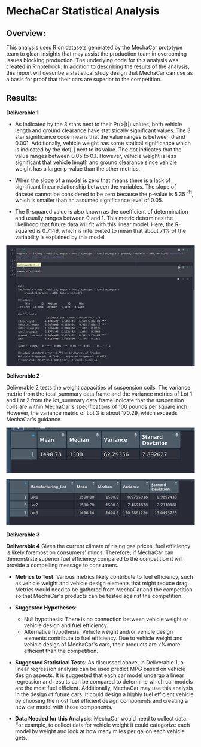 # MechaCar Statistical Analysis

## Overview:
This analysis uses R on datasets generated by the MechaCar prototype team to glean insights that may assist the production team in overcoming issues blocking production.  The underlying code for this analysis was created in R notebook.  In addition to describing the results of the analysis, this report will describe a statistical study design that MechaCar can use as a basis for proof that their cars are superior to the competition.

## Results:
**Deliverable 1**
* As indicated by the 3 stars next to their Pr(>|t|) values, both vehicle length and ground clearance have statistically significant values.  The 3 star significance code means that the value ranges is between 0 and 0.001.  Additionally, vehicle weight has some statical significance which is indicated by the dot[.] next to its value.  The dot indicates that the value ranges between 0.05 to 0.1.  However, vehicle weight is less significant that vehicle length and ground clearance since vehicle weight has a larger p-value than the other metrics.

* When the slope of a model is zero that means there is a lack of significant linear relationship between the variables. The slope of dataset cannot be considered to be zero because the p-value is 5.35<sup> -11</sup>, which is smaller than an assumed significance level of 0.05.

* The R-squared value is also known as the coefficient of determination and usually ranges between 0 and 1.  This metric determines the likelihood that future data will fit with this linear model.  Here, the R-squared is 0.7149, which is interpreted to mean that about 71% of the variability is explained by this model. 

![del 1](https://github.com/laurlen2112/mechaCar_statistical_analysis/blob/main/resources/del%201%20summary.png)

**Deliverable 2**

Deliverable 2 tests the weight capacities of suspension coils.  The variance metric from the total_summary data frame and the variance metrics of Lot 1 and Lot 2 from the lot_summary data frame indicate that the suspension coils are within MechaCar's specifications of 100 pounds per square inch.  However, the variance metric of Lot 3 is about 170.29, which exceeds MechaCar's guidance.

![del 2 total summary](https://github.com/laurlen2112/mechaCar_statistical_analysis/blob/main/resources/total_summary_df.png)

![del 2 lot summary](https://github.com/laurlen2112/mechaCar_statistical_analysis/blob/main/resources/lot_summary_df.png)

**Deliverable 3**

**Deliverable 4**
Given the current climate of rising gas prices, fuel efficiency is likely foremost on consumers' minds.  Therefore, if MechaCar can demonstrate superior fuel efficiency compared to the competition it will provide a compelling message to consumers.

* **Metrics to Test**: Various metrics likely contribute to fuel efficiency, such as vehicle weight and vehicle design elements that might reduce drag.  Metrics would need to be gathered from MechaCar and the competition so that MechaCar's products can be tested against the competition.

* **Suggested Hypotheses**:
	* Null hypothesis: There is no connection between vehicle weight or vehicle design and fuel efficiency.
	* Alternative hypothesis: Vehicle weight and/or vehicle design elements contribute to fuel efficiency.  Due to vehicle weight and vehicle design of MechaCar's cars, their products are x% more efficient than the competition. 
	
* **Suggested Statistical Tests**: As discussed above, in Deliverable 1, a linear regression analysis can be used predict MPG based on vehicle design aspects.  It is suggested that each car model undergo a linear regression and results can be compared to determine which car models are the most fuel efficient.  Additionally, MechaCar may use this analysis in the design of future cars.  It could design a highly fuel efficient vehicle by choosing the most fuel efficient design components and creating a new car model with those components. 

* **Data Needed for this Analysis**: MechaCar would need to collect data.  For example, to collect data for vehicle weight it could 
categorize each model by weight and look at how many miles per gallon each vehicle gets. 

